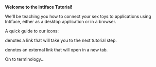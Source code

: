 **Welcome to the Intiface Tutorial!**

We'll be teaching you how to connect your sex toys to applications
using Intiface, either as a desktop application or in a browser.

A quick guide to our icons:

<i class="router-link"></i> denotes a link that will take you to the
next tutorial step.

<a></a> denotes an external link that will open in a new tab.

<router-link to="/terms" class="router-link">On to terminology...</router-link>
